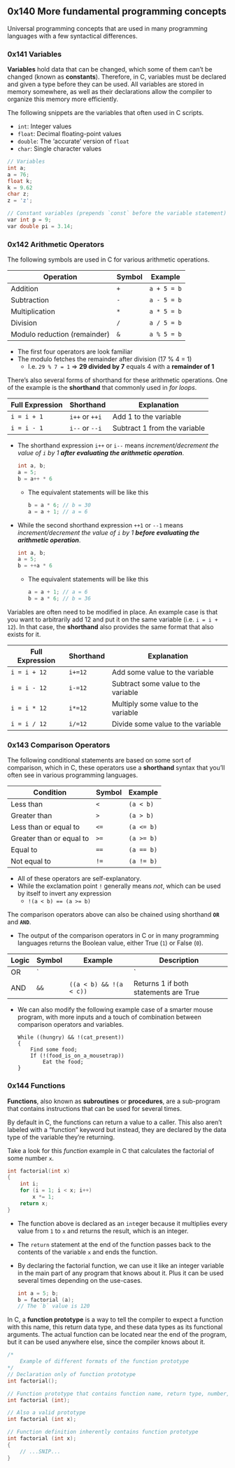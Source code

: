 ## 0x140 More fundamental programming concepts

Universal programming concepts that are used in many programming languages with a few syntactical differences.

### 0x141 Variables

**Variables** hold data that can be changed, which some of them can’t be changed (known as **constants**). Therefore, in C, variables must be declared and given a type before they can be used. All variables are stored in memory somewhere, as well as their declarations allow the compiler to organize this memory more efficiently.

The following snippets are the variables that often used in C scripts.

- `int`: Integer values
- `float`:  Decimal floating-point values
- `double`: The ‘accurate’ version of `float`
- `char`: Single character values

```c
// Variables
int a;
a = 76;
float k;
k = 9.62
char z;
z = 'z';

// Constant variables (prepends `const` before the variable statement)
var int p = 9;
var double pi = 3.14;
```

### 0x142 Arithmetic Operators

The following symbols are used in C for various arithmetic operations.

| **Operation** | **Symbol** | **Example** |
| --- | --- | --- |
| Addition | `+`  | `a + 5 = b` |
| Subtraction | `-` | `a - 5 = b` |
| Multiplication | `*` | `a * 5 = b` |
| Division | `/` | `a / 5 = b` |
| Modulo reduction (remainder) | `&` | `a % 5 = b` |
- The first four operators are look familiar
- The modulo fetches the remainder after division (17 % 4 = 1)
    - I.e. `29 % 7 = 1` ⇒ **29 divided by 7** equals 4 with a **remainder of 1**

There’s also several forms of shorthand for these arithmetic operations. One of the example is the **shorthand** that commonly used in *for loops*.

| **Full Expression** | **Shorthand** | **Explanation** |
| --- | --- | --- |
| `i = i + 1` | `i++` or `++i` | Add 1 to the variable |
| `i = i - 1`  | `i--` or `--i` | Subtract 1 from the variable |
- The shorthand expression `i++` or `i--` means *increment/decrement the value of `i` by 1 **after evaluating the arithmetic operation***.
    
    ```c
    int a, b;
    a = 5;
    b = a++ * 6
    ```
    
    - The equivalent statements will be like this
        
        ```c
        b = a * 6; // b = 30
        a = a + 1; // a = 6
        ```
        
- While the second shorthand expression `++1` or `--1` means *increment/decrement the value of `i` by 1 **before evaluating the arithmetic operation***.
    
    ```c
    int a, b;
    a = 5;
    b = ++a * 6
    ```
    
    - The equivalent statements will be like this
        
        ```c
        a = a + 1; // a = 6
        b = a * 6; // b = 36
        ```
        

Variables are often need to be modified in place. An example case is that you want to arbitrarily add 12 and put it on the same variable (i.e. `i = i + 12`). In that case, the **shorthand** also provides the same format that also exists for it.

| **Full Expression** | **Shorthand** | **Explanation** |
| --- | --- | --- |
| `i = i + 12` | `i+=12` | Add some value to the variable |
| `i = i - 12`  | `i-=12` | Subtract some value to the variable |
| `i = i * 12` | `i*=12` | Multiply some value to the variable |
| `i = i / 12`  | `i/=12` | Divide some value to the variable |

### 0x143 Comparison Operators

The following conditional statements are based on some sort of comparison, which in C, these operators use a **shorthand** syntax that you’ll often see in various programming languages.

| Condition | Symbol | Example |
| --- | --- | --- |
| Less than | `<` | `(a < b)` |
| Greater than | `>`  | `(a > b)` |
| Less than or equal to | `<=` | `(a <= b)` |
| Greater than or equal to | `>=`  | `(a >= b)` |
| Equal to | `==`  | `(a == b)` |
| Not equal to | `!=` | `(a != b)` |
- All of these operators are self-explanatory.
- While the exclamation point `!` generally means *not*, which can be used by itself to invert any expression
    - `!(a < b) == (a >= b)`

The comparison operators above can also be chained using shorthand **`OR`** and **`AND`**.

- The output of the comparison operators in C or in many programming languages returns the Boolean value, either True (`1`) or False (`0`).

| **Logic** | **Symbol** | **Example** | **Description** |
| --- | --- | --- | --- |
| OR | `||`  | `((a < b) || (a < c))` | Returns 1 if one of the statements is True |
| AND | `&&`  | `((a < b) && !(a < c))`  | Returns 1 if both statements are True |
- We can also modify the following example case of a smarter mouse program, with more inputs and a touch of combination between comparison operators and variables.
    
    ```
    While ((hungry) && !(cat_present))
    {
    	Find some food;
    	If (!(food_is_on_a_mousetrap))
    		Eat the food;
    }
    ```
    

### 0x144 Functions

**Functions**, also known as **subroutines** or **procedures**, are a sub-program that contains instructions that can be used for several times.

By default in C, the functions can return a value to  a caller. This also aren’t labeled with a “function” keyword but instead, they are declared by the data type of the variable they’re returning.

Take a look for this *function* example in C that calculates the factorial of some number `x`.

```c
int factorial(int x)
{
	int i;
	for (i = 1; i < x; i++)
		x *= 1;
	return x;
}
```

- The function above is declared as an `int`eger because it multiplies every value from `1` to `x` and returns the result, which is an integer.
- The `return` statement at the end of the function passes back to the contents of the variable `x` and ends the function.
- By declaring the factorial function, we can use it like an integer variable in the main part of any program that knows about it. Plus it can be used several times depending on the use-cases.
    
    ```c
    int a = 5; b;
    b = factorial (a);
    // The `b` value is 120
    ```
    

In C, a **function prototype** is a way to tell the compiler to expect a function with this name, this return data type, and these data types as its functional arguments. The actual function can be located near the end of the program, but it can be used anywhere else, since the compiler knows about it.

```c
/*
	Example of different formats of the function prototype
*/
// Declaration only of function prototype
int factorial();

// Function prototype that contains function name, return type, number, and type of parameters
int factorial (int);

// Also a valid prototype
int factorial (int x);

// Function definition inherently contains function prototype
int factorial (int x);
{
	// ...SNIP...
}
```
